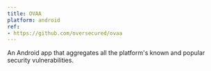 ```yaml
---
title: OVAA
platform: android
ref:
- https://github.com/oversecured/ovaa
---
```


An Android app that aggregates all the platform's known and popular security vulnerabilities.
